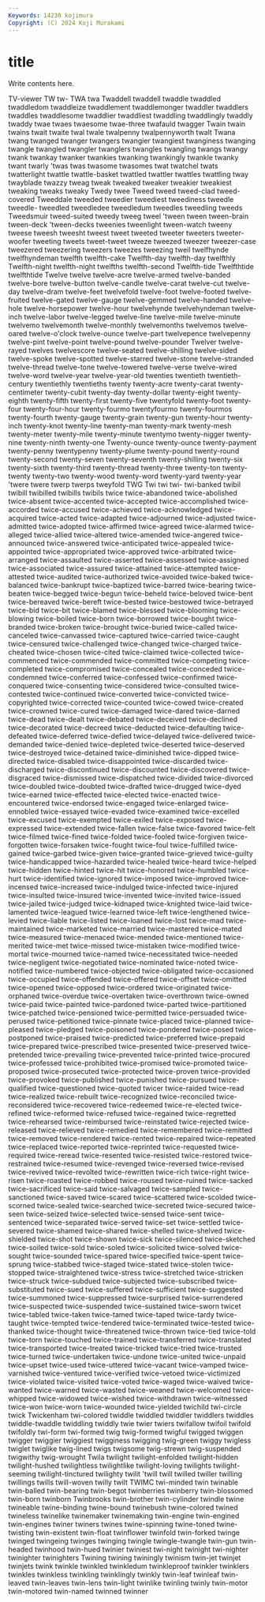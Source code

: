 ```yaml
---
Keywords: 14230 kojimura
Copyright: (C) 2024 Koji Murakami
---
```


# title

Write contents here.



 TV-viewer TW
tw- TWA twa Twaddell twaddell twaddle twaddled twaddledom twaddleize twaddlement
twaddlemonger twaddler twaddlers twaddles twaddlesome twaddlier twaddliest twaddling twaddlingly twaddly
twaddy twae twaes twaesome twae-three twafauld twagger Twain twain twains
twait twaite twal twale twalpenny twalpennyworth twalt Twana twang twanged
twanger twangers twangier twangiest twanginess twanging twangle twangled twangler twanglers
twangles twangling twangs twangy twank twankay twanker twankies twanking twankingly
twankle twanky twant twarly 'twas twas twasome twasomes twat twatchel
twats twatterlight twattle twattle-basket twattled twattler twattles twattling tway twayblade
twazzy tweag tweak tweaked tweaker tweakier tweakiest tweaking tweaks tweaky
Twedy twee Tweed tweed tweed-clad tweed-covered Tweeddale tweeded tweedier tweediest
tweediness tweedle tweedle- tweedled tweedledee tweedledum tweedles tweedling tweeds Tweedsmuir
tweed-suited tweedy tweeg tweel 'tween tween tween-brain tween-deck 'tween-decks tweenies
tweenlight tween-watch tweeny tweese tweesh tweesht tweest tweet tweeted tweeter
tweeters tweeter-woofer tweeting tweets tweet-tweet tweeze tweezed tweezer tweezer-case tweezered
tweezering tweezers tweezes tweezing tweil twelfhynde twelfhyndeman twelfth twelfth-cake Twelfth-day
twelfth-day twelfthly Twelfth-night twelfth-night twelfths twelfth-second Twelfth-tide Twelfthtide twelfthtide Twelve
twelve twelve-acre twelve-armed twelve-banded twelve-bore twelve-button twelve-candle twelve-carat twelve-cut twelve-day
twelve-dram twelve-feet twelvefold twelve-foot twelve-footed twelve-fruited twelve-gated twelve-gauge twelve-gemmed twelve-handed
twelve-hole twelve-horsepower twelve-hour twelvehynde twelvehyndeman twelve-inch twelve-labor twelve-legged twelve-line twelve-mile
twelve-minute twelvemo twelvemonth twelve-monthly twelvemonths twelvemos twelve-oared twelve-o'clock twelve-ounce twelve-part
twelvepence twelvepenny twelve-pint twelve-point twelve-pound twelve-pounder Twelver twelve-rayed twelves twelvescore
twelve-seated twelve-shilling twelve-sided twelve-spoke twelve-spotted twelve-starred twelve-stone twelve-stranded twelve-thread twelve-tone
twelve-towered twelve-verse twelve-wired twelve-word twelve-year twelve-year-old twenties twentieth twentieth-century twentiethly
twentieths twenty twenty-acre twenty-carat twenty-centimeter twenty-cubit twenty-day twenty-dollar twenty-eight twenty-eighth
twenty-fifth twenty-first twenty-five twentyfold twenty-foot twenty-four twenty-four-hour twenty-fourmo twentyfourmo twenty-fourmos
twenty-fourth twenty-gauge twenty-grain twenty-gun twenty-hour twenty-inch twenty-knot twenty-line twenty-man twenty-mark
twenty-mesh twenty-meter twenty-mile twenty-minute twentymo twenty-nigger twenty-nine twenty-ninth twenty-one Twenty-ounce
twenty-ounce twenty-payment twenty-penny twentypenny twenty-plume twenty-pound twenty-round twenty-second twenty-seven twenty-seventh
twenty-shilling twenty-six twenty-sixth twenty-third twenty-thread twenty-three twenty-ton twenty-twenty twenty-two twenty-wood
twenty-word twenty-yard twenty-year 'twere twere twerp twerps tweyfold TWG Twi
twi twi- twi-banked twibil twibill twibilled twibills twibils twice twice-abandoned
twice-abolished twice-absent twice-accented twice-accepted twice-accomplished twice-accorded twice-accused twice-achieved twice-acknowledged twice-acquired
twice-acted twice-adapted twice-adjourned twice-adjusted twice-admitted twice-adopted twice-affirmed twice-agreed twice-alarmed twice-alleged
twice-allied twice-altered twice-amended twice-angered twice-announced twice-answered twice-anticipated twice-appealed twice-appointed twice-appropriated
twice-approved twice-arbitrated twice-arranged twice-assaulted twice-asserted twice-assessed twice-assigned twice-associated twice-assured twice-attained
twice-attempted twice-attested twice-audited twice-authorized twice-avoided twice-baked twice-balanced twice-bankrupt twice-baptized twice-barred
twice-bearing twice-beaten twice-begged twice-begun twice-beheld twice-beloved twice-bent twice-bereaved twice-bereft twice-bested
twice-bestowed twice-betrayed twice-bid twice-bit twice-blamed twice-blessed twice-blooming twice-blowing twice-boiled twice-born
twice-borrowed twice-bought twice-branded twice-broken twice-brought twice-buried twice-called twice-canceled twice-canvassed twice-captured
twice-carried twice-caught twice-censured twice-challenged twice-changed twice-charged twice-cheated twice-chosen twice-cited twice-claimed
twice-collected twice-commenced twice-commended twice-committed twice-competing twice-completed twice-compromised twice-concealed twice-conceded twice-condemned
twice-conferred twice-confessed twice-confirmed twice-conquered twice-consenting twice-considered twice-consulted twice-contested twice-continued twice-converted
twice-convicted twice-copyrighted twice-corrected twice-counted twice-cowed twice-created twice-crowned twice-cured twice-damaged twice-dared
twice-darned twice-dead twice-dealt twice-debated twice-deceived twice-declined twice-decorated twice-decreed twice-deducted twice-defaulting
twice-defeated twice-deferred twice-defied twice-delayed twice-delivered twice-demanded twice-denied twice-depleted twice-deserted twice-deserved
twice-destroyed twice-detained twice-diminished twice-dipped twice-directed twice-disabled twice-disappointed twice-discarded twice-discharged twice-discontinued
twice-discounted twice-discovered twice-disgraced twice-dismissed twice-dispatched twice-divided twice-divorced twice-doubled twice-doubted twice-drafted
twice-drugged twice-dyed twice-earned twice-effected twice-elected twice-enacted twice-encountered twice-endorsed twice-engaged twice-enlarged
twice-ennobled twice-essayed twice-evaded twice-examined twice-excelled twice-excused twice-exempted twice-exiled twice-exposed twice-expressed
twice-extended twice-fallen twice-false twice-favored twice-felt twice-filmed twice-fined twice-folded twice-fooled twice-forgiven
twice-forgotten twice-forsaken twice-fought twice-foul twice-fulfilled twice-gained twice-garbed twice-given twice-granted twice-grieved
twice-guilty twice-handicapped twice-hazarded twice-healed twice-heard twice-helped twice-hidden twice-hinted twice-hit twice-honored
twice-humbled twice-hurt twice-identified twice-ignored twice-imposed twice-improved twice-incensed twice-increased twice-indulged twice-infected
twice-injured twice-insulted twice-insured twice-invented twice-invited twice-issued twice-jailed twice-judged twice-kidnaped twice-knighted
twice-laid twice-lamented twice-leagued twice-learned twice-left twice-lengthened twice-levied twice-liable twice-listed twice-loaned
twice-lost twice-mad twice-maintained twice-marketed twice-married twice-mastered twice-mated twice-measured twice-menaced twice-mended
twice-mentioned twice-merited twice-met twice-missed twice-mistaken twice-modified twice-mortal twice-mourned twice-named twice-necessitated
twice-needed twice-negligent twice-negotiated twice-nominated twice-noted twice-notified twice-numbered twice-objected twice-obligated twice-occasioned
twice-occupied twice-offended twice-offered twice-offset twice-omitted twice-opened twice-opposed twice-ordered twice-originated twice-orphaned
twice-overdue twice-overtaken twice-overthrown twice-owned twice-paid twice-painted twice-pardoned twice-parted twice-partitioned twice-patched
twice-pensioned twice-permitted twice-persuaded twice-perused twice-petitioned twice-pinnate twice-placed twice-planned twice-pleased twice-pledged
twice-poisoned twice-pondered twice-posed twice-postponed twice-praised twice-predicted twice-preferred twice-prepaid twice-prepared twice-prescribed
twice-presented twice-preserved twice-pretended twice-prevailing twice-prevented twice-printed twice-procured twice-professed twice-prohibited twice-promised
twice-promoted twice-proposed twice-prosecuted twice-protected twice-proven twice-provided twice-provoked twice-published twice-punished twice-pursued
twice-qualified twice-questioned twice-quoted twicer twice-raided twice-read twice-realized twice-rebuilt twice-recognized twice-reconciled
twice-reconsidered twice-recovered twice-redeemed twice-re-elected twice-refined twice-reformed twice-refused twice-regained twice-regretted twice-rehearsed
twice-reimbursed twice-reinstated twice-rejected twice-released twice-relieved twice-remedied twice-remembered twice-remitted twice-removed twice-rendered
twice-rented twice-repaired twice-repeated twice-replaced twice-reported twice-reprinted twice-requested twice-required twice-reread twice-resented
twice-resisted twice-restored twice-restrained twice-resumed twice-revenged twice-reversed twice-revised twice-revived twice-revolted twice-rewritten
twice-rich twice-right twice-risen twice-roasted twice-robbed twice-roused twice-ruined twice-sacked twice-sacrificed twice-said
twice-salvaged twice-sampled twice-sanctioned twice-saved twice-scared twice-scattered twice-scolded twice-scorned twice-sealed twice-searched
twice-secreted twice-secured twice-seen twice-seized twice-selected twice-sensed twice-sent twice-sentenced twice-separated twice-served
twice-set twice-settled twice-severed twice-shamed twice-shared twice-shelled twice-shelved twice-shielded twice-shot twice-shown
twice-sick twice-silenced twice-sketched twice-soiled twice-sold twice-soled twice-solicited twice-solved twice-sought twice-sounded
twice-spared twice-specified twice-spent twice-sprung twice-stabbed twice-staged twice-stated twice-stolen twice-stopped twice-straightened
twice-stress twice-stretched twice-stricken twice-struck twice-subdued twice-subjected twice-subscribed twice-substituted twice-sued twice-suffered
twice-sufficient twice-suggested twice-summoned twice-suppressed twice-surprised twice-surrendered twice-suspected twice-suspended twice-sustained twice-sworn
twicet twice-tabled twice-taken twice-tamed twice-taped twice-tardy twice-taught twice-tempted twice-tendered twice-terminated
twice-tested twice-thanked twice-thought twice-threatened twice-thrown twice-tied twice-told twice-torn twice-touched twice-trained
twice-transferred twice-translated twice-transported twice-treated twice-tricked twice-tried twice-trusted twice-turned twice-undertaken twice-undone
twice-united twice-unpaid twice-upset twice-used twice-uttered twice-vacant twice-vamped twice-varnished twice-ventured twice-verified
twice-vetoed twice-victimized twice-violated twice-visited twice-voted twice-waged twice-waived twice-wanted twice-warned twice-wasted
twice-weaned twice-welcomed twice-whipped twice-widowed twice-wished twice-withdrawn twice-witnessed twice-won twice-worn twice-wounded
twice-yielded twichild twi-circle twick Twickenham twi-colored twiddle twiddled twiddler twiddlers
twiddles twiddle-twaddle twiddling twiddly twie twier twiers twifallow twifoil twifold
twifoldly twi-form twi-formed twig twig-formed twigful twigged twiggen twigger twiggier
twiggiest twigginess twigging twig-green twiggy twigless twiglet twiglike twig-lined twigs
twigsome twig-strewn twig-suspended twigwithy twig-wrought Twila twilight twilight-enfolded twilight-hidden twilight-hushed
twilightless twilightlike twilight-loving twilights twilight-seeming twilight-tinctured twilighty twilit 'twill twill
twilled twiller twilling twillings twills twill-woven twilly twilt TWIMC twi-minded
twin twinable twin-balled twin-bearing twin-begot twinberries twinberry twin-blossomed twin-born twinborn
Twinbrooks twin-brother twin-cylinder twindle twine twineable twine-binding twine-bound twinebush twine-colored
twined twineless twinelike twinemaker twinemaking twin-engine twin-engined twin-engines twiner twiners
twines twine-spinning twine-toned twine-twisting twin-existent twin-float twinflower twinfold twin-forked twinge
twinged twingeing twinges twinging twingle twingle-twangle twin-gun twin-headed twinhood twin-hued
twinier twiniest twi-night twinight twi-nighter twinighter twinighters Twining twining twiningly
twinism twin-jet twinjet twinjets twink twinkle twinkled twinkledum twinkleproof twinkler
twinklers twinkles twinkless twinkling twinklingly twinkly twin-leaf twinleaf twin-leaved twin-leaves
twin-lens twin-light twinlike twinling twinly twin-motor twin-motored twin-named twinned twinner
